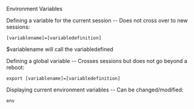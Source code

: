 Environment Variables

Defining a variable for the current session -- Does not cross over to new sessions:

~~~~~~~~~~~~~~~~~~~~~~~~~~~~~~~~~
[variablename]=[variabledefinition]
~~~~~~~~~~~~~~~~~~~~~~~~~~~~~~~~~

$variablename will call the variabledefined

Defining a global variable -- Crosses sessions but does not go beyond a reboot:

~~~~~~~~~~~~~~~~~~~~~~~~~~~~~~~~~
export [variablename]=[variabledefinition]
~~~~~~~~~~~~~~~~~~~~~~~~~~~~~~~~~

Displaying current environment variables -- Can be changed/modified:

~~~~~~~~~~~~~~~~~~~~~~~~~~~~~~~~~
env
~~~~~~~~~~~~~~~~~~~~~~~~~~~~~~~~~
